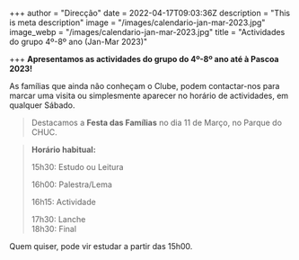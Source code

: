 +++
author = "Direcção"
date = 2022-04-17T09:03:36Z
description = "This is meta description"
image = "/images/calendario-jan-mar-2023.jpg"
image_webp = "/images/calendario-jan-mar-2023.jpg"
title = "Actividades do grupo 4º-8º ano (Jan-Mar 2023)"

+++
**Apresentamos as actividades do grupo do 4º-8º ano até à Pascoa 2023!**

As famílias que ainda não conheçam o Clube, podem contactar-nos para marcar uma visita ou simplesmente aparecer no horário de actividades, em qualquer Sábado.

> Destacamos a **Festa das Famílias** no dia 11 de Março, no Parque do CHUC.

> **Horário habitual:**
>
> 15h30: Estudo ou Leitura
>
> 16h00: Palestra/Lema
>
> 16h15: Actividade
>
> 17h30: Lanche  
> 18h30: Final

Quem quiser, pode vir estudar a partir das 15h00.